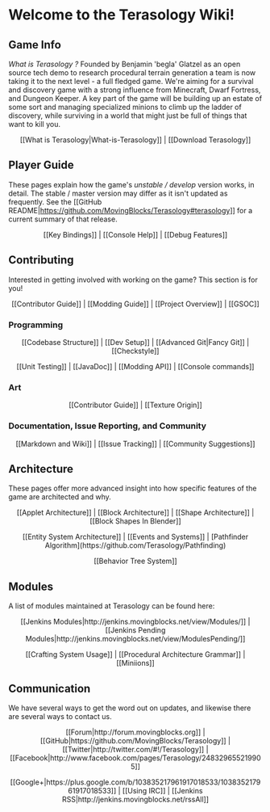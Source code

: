 Welcome to the Terasology Wiki!
===============================
Game Info
---------

_What is Terasology ?_ Founded by Benjamin 'begla' Glatzel as an open source tech demo to research procedural terrain generation a team is now taking it to the next level - a full fledged game. We're aiming for a survival and discovery game with a strong influence from Minecraft, Dwarf Fortress, and Dungeon Keeper. A key part of the game will be building up an estate of some sort and managing specialized minions to climb up the ladder of discovery,
 while surviving in a world that might just be full of things that want to kill you.  

<p align="center">[[What is Terasology|What-is-Terasology]]  | [[Download Terasology]] </p>

Player Guide
---------

These pages explain how the game's _unstable / develop_ version works, in detail. The stable / master version may
differ as it isn't updated as frequently. See the [[GitHub README|https://github.com/MovingBlocks/Terasology#terasology]] for a current summary of that release.

<p align="center">[[Key Bindings]] | [[Console Help]] | [[Debug Features]]</p>

Contributing
------------

Interested in getting involved with working on the game? This section is for you!
<p align="center">[[Contributor Guide]] | [[Modding Guide]] | [[Project Overview]] | [[GSOC]] </p>

### Programming

<p align="center"> [[Codebase Structure]] | [[Dev Setup]] | [[Advanced Git|Fancy Git]] | [[Checkstyle]] </p>
<p align="center"> [[Unit Testing]] | [[JavaDoc]] | [[Modding API]] | [[Console commands]] </p>

### Art

<p align="center"> [[Contributor Guide]] | [[Texture Origin]] </p>


### Documentation, Issue Reporting, and Community

<p align="center"> [[Markdown and Wiki]] | [[Issue Tracking]] | [[Community Suggestions]] </p>

Architecture
------------

These pages offer more advanced insight into how specific features of the game are architected and why.

<p align="center"> [[Applet Architecture]] | [[Block Architecture]] | [[Shape Architecture]] | [[Block Shapes In Blender]] </p>
<p align="center"> [[Entity System Architecture]] | [[Events and Systems]] | [Pathfinder Algorithm](https://github.com/Terasology/Pathfinding) </p>
<p align="center"> [[Behavior Tree System]] </p>

Modules
------------
A list of modules maintained at Terasology can be found here:
<p align="center"> [[Jenkins Modules|http://jenkins.movingblocks.net/view/Modules/]] |
[[Jenkins Pending Modules|http://jenkins.movingblocks.net/view/ModulesPending/]] </p>

 <p align="center"> [[Crafting System Usage]] | [[Procedural Architecture Grammar]] | [[Miniions]] </p>

Communication
-------------

We have several ways to get the word out on updates, and likewise there are several ways to contact us.

<p align="center"> [[Forum|http://forum.movingblocks.org]] | [[GitHub|https://github.com/MovingBlocks/Terasology]] | [[Twitter|http://twitter.com/#!/Terasology]] | [[Facebook|http://www.facebook.com/pages/Terasology/248329655219905]] </p>
<p align="center"> [[Google+|https://plus.google.com/b/103835217961917018533/103835217961917018533]] | [[Using IRC]] | [[Jenkins RSS|http://jenkins.movingblocks.net/rssAll]] </p>